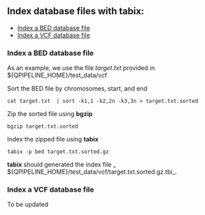 

## Index database files with **tabix**:
* [Index a BED database file](#index-a-bed-database-file)
* [Index a VCF database file](#index-a-vcf-database-file)


### Index a BED database file
As an example, we use the file _target.txt_ provided in ${QPIPELINE_HOME}/test_data/vcf 

Sort the BED file by chromosomes, start, and end
```
cat target.txt  | sort -k1,1 -k2,2n -k3,3n > target.txt.sorted
```
Zip the sorted file using **bgzip** 
```
bgzip target.txt.sorted
```
Index the zipped file using **tabix** 
```
tabix -p bed target.txt.sorted.gz
```
**tabix** should generated the index file _ ${QPIPELINE_HOME}/test_data/vcf/target.txt.sorted.gz.tbi_.


### Index a VCF database file 
To be updated
